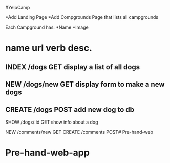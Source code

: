 #YelpCamp

*Add Landing Page
*Add Compgrounds Page that lists all campgrounds

Each Campground has:
*Name
*Image

name  	url			verb	desc. 
===========================
INDEX	/dogs		GET		display a list of all dogs
--------------------------
NEW		/dogs/new	GET		display form to make a new dogs
--------------------------
CREATE	/dogs		POST	add new dog to db
---------------------------
SHOW	/dogs/:id	GET		show info about a dog


NEW		/comments/new	GET
CREATE	/comments		POST# Pre-hand-web
# Pre-hand-web-app
